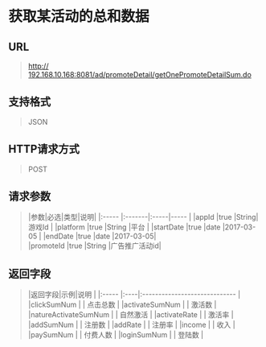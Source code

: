 # 获取某活动的总和数据

## URL
> [http:// 192.168.10.168:8081/ad/promoteDetail/getOnePromoteDetailSum.do](http://dataviewer.ilongyuan.com.cn/ad/promoteDetail/getOnePromoteDetailSum.do)

## 支持格式
> JSON

## HTTP请求方式
> POST

## 请求参数
> |参数|必选|类型|说明|
|:-----  |:-------|:-----|-----                               |
|appId    |true    |String|游戏Id                          |
|platform    |true    |String   |平台 |
|startDate    |true    |date   |2017-03-05 |
|endDate    |true    |date   |2017-03-05|  
|promoteId  |true    |String   |广告推广活动id|  
## 返回字段
> |返回字段|示例|说明                              |
|:-----   |:----|:-----------------------------    |
|clickSumNum    | |   点击总数       |
|activateSumNum | | 激活数        |
|natureActivateSumNum | |    自然激活     |
|activateRate | |   激活率      |
|addSumNum | |    注册数    |
|addRate | |   注册率      |
|income | |  收入       |
|paySumNum | |  付费人数    |
|loginSumNum | |  登陆数     |





